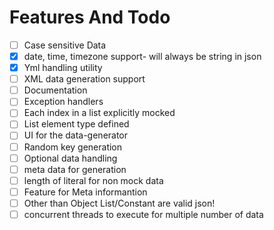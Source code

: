 # Features And Todo

- [ ] Case sensitive Data
- [X] date, time, timezone support- will always be string in json
- [X] Yml handling utility
- [ ] XML data generation support 
- [ ] Documentation 
- [ ] Exception handlers
- [ ] Each index in a list explicitly mocked 
- [ ] List element type defined
- [ ] UI for the data-generator
- [ ] Random key generation
- [ ] Optional data handling
- [ ] meta data for generation
- [ ] length of literal for non mock data
- [ ] Feature for Meta informantion
- [ ] Other than Object List/Constant are valid json!
- [ ] concurrent threads to execute for multiple number of data